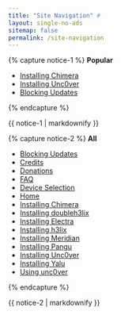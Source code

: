 ```yaml
---
title: "Site Navigation" #
layout: single-no-ads
sitemap: false
permalink: /site-navigation
---
```


{% capture notice-1 %}
**Popular**

+ [Installing Chimera](installing-chimera)
+ [Installing Unc0ver](installing-unc0ver)
+ [Blocking Updates](blocking-updates)

{% endcapture %}
<div class="notice--info">{{ notice-1 | markdownify }}</div>

{% capture notice-2 %}
**All**

+ [Blocking Updates](blocking-updates)
+ [Credits](credits)
+ [Donations](donations)
+ [FAQ](faq)
+ [Device Selection](device-selection)
+ [Home](/)
+ [Installing Chimera](installing-chimera)
+ [Installing doubleh3lix](installing-doubleh3lix)
+ [Installing Electra](installing-electra)
+ [Installing h3lix](installing-h3lix)
+ [Installing Meridian](installing-meridian)
+ [Installing Pangu](installing-pangu933)
+ [Installing Unc0ver](installing-unc0ver)
+ [Installing Yalu](installing-yalu102)
+ [Using unc0ver](using-unc0ver)

{% endcapture %}
<div class="notice">{{ notice-2 | markdownify }}</div>
